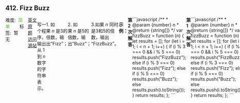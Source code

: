 <div style="font-size: 20px; margin-bottom: 15px; font-weight: bold;">412. Fizz Buzz</div>
<div style="display: flex; font-size: 14px; justify-content: space-between;"><div><span style="margin-right: 30px;">难度:&nbsp;&nbsp;<label style="color: rgb(90, 183, 38);">简单</label></span><span style="margin-right: 30px;">标签:&nbsp;&nbsp;暂无</span></div><div><span style="margin-right: 15px;"><a href="https://leetcode.com/problems/fizz-buzz/">英文原题</a></span><span><a href="https://leetcode-cn.com/problems/fizz-buzz/">访问源站</a></span></div>
<hr style="height: 1px; margin: 1em 0px;" />
<p>写一个程序，输出从 1 到 <em>n</em> 数字的字符串表示。</p>

<p>1. 如果&nbsp;<em>n&nbsp;</em>是3的倍数，输出&ldquo;Fizz&rdquo;；</p>

<p>2. 如果&nbsp;<em>n&nbsp;</em>是5的倍数，输出&ldquo;Buzz&rdquo;；</p>

<p>3.如果&nbsp;<em>n&nbsp;</em>同时是3和5的倍数，输出 &ldquo;FizzBuzz&rdquo;。</p>

<p><strong>示例：</strong></p>

<pre>n = 15,

返回:
[
    &quot;1&quot;,
    &quot;2&quot;,
    &quot;Fizz&quot;,
    &quot;4&quot;,
    &quot;Buzz&quot;,
    &quot;Fizz&quot;,
    &quot;7&quot;,
    &quot;8&quot;,
    &quot;Fizz&quot;,
    &quot;Buzz&quot;,
    &quot;11&quot;,
    &quot;Fizz&quot;,
    &quot;13&quot;,
    &quot;14&quot;,
    &quot;FizzBuzz&quot;
]
</pre>

<hr style="height: 1px; margin: 1em 0px;" />
<strong>第2次解答</strong>
```javascript
/**
 * @param {number} n
 * @return {string[]}
 */
var fizzBuzz = function (n) {
  let results = [];
  for (let i = 1; i < n + 1; i++) {
    if (i % 3 === 0 && i % 5 === 0) results.push("FizzBuzz");
    else if (i % 3 === 0) results.push("Fizz");
    else if (i % 5 === 0) results.push("Buzz");
    else results.push(i.toString());
  }
  return results;
};
```
<hr style="height: 1px; margin: 1em 0px;" />
<strong>第1次解答</strong>
```javascript
/**
 * @param {number} n
 * @return {string[]}
 */
var fizzBuzz = function (n) {
  let results = [];
  for (let i = 1; i < n + 1; i++) {
    if (i % 3 === 0 && i % 5 === 0) results.push("FizzBuzz");
    else if (i % 3 === 0) results.push("Fizz");
    else if (i % 5 === 0) results.push("Buzz");
    else results.push(i.toString());
  }
  return results;
};
```